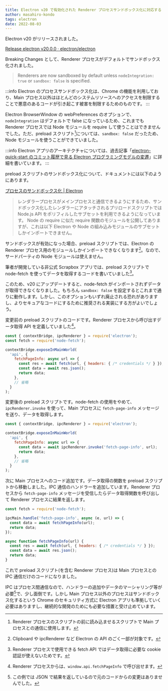 ```yaml
---
title: Electron v20 で有効化された Renderer プロセスサンドボックス化に対応する
author: masahiro-kondo
tags: electron
date: 2022-08-03
---
```


Electron v20 がリリースされました。

[Release electron v20.0.0 · electron/electron](https://github.com/electron/electron/releases/tag/v20.0.0)

Breaking Changes として、Renderer プロセスがデフォルトでサンドボックス化されました。

> Renderers are now sandboxed by default unless `nodeIntegration: true` or `sandbox: false` is specified.

:::info
Electron のプロセスサンドボックス化は、Chrome の機能を利用しており、Main プロセス以外はほとんどのシステムリソースへのアクセスを制限することで悪意のあるコードが引き起こす被害を制限するためのものです。
:::

Electron BrowserWindow の webPreferences のオプションで、`nodeIntegration` はデフォルトで false になっているため、これまでも Renderer プロセスでは Node モジュールを require して使うことはできませんでした。ただ、preload スクリプト[^1]については、`sandbox: false` だったため、Node モジュールを使うことができていました。

:::info
Electron アプリのアーキテクチャについては、過去記事「[electron-quick-start のコミット履歴で見る Electron プログラミングモデルの変遷](/blogs/2022/02/14/history-of-electron-quick-start/)」に詳細を書いています。
:::

[^1]: Renderer プロセスのスクリプトの前に読み込ませるスクリプトで Main プロセスとの通信に使用します。

preload スクリプトのサンドボックス化について、ドキュメントには以下のようにあります。

[プロセスのサンドボックス化 | Electron](https://www.electronjs.org/ja/docs/latest/tutorial/sandbox#プリロードスクリプト)

> レンダラープロセスがメインプロセスと通信できるようにするため、サンドボックス化したレンダラーにアタッチされるプリロードスクリプトでは Node.js API をポリフィルしたサブセットを利用できるようになっています。 Node の require に似た require 関数のモジュールを公開してありますが、これは以下 Electron や Node の組み込みモジュールのサブセットしかインポートできません。

サンドボックスが有効になった場合、preload スクリプトでは、Electron の Renderer プロセス用のモジュールしかインポートできなくなります[^2]。なので、サードパーティの Node モジュールは使えません。

[^2]: Clipboard や ipcRenderer など Electron の API のごく一部が対象です。

筆者が開発している非公式 Scrapbox アプリでは、preload スクリプトで node-fetch を使ってデータを取得するコードを書いていました[^3]。

[^3]: Renderer プロセスで使用できる fetch API ではデータ取得に必要な cookie 認証が使えないためです。

このため、v20 にアップデートすると、node-fetch がインポートされずデータが取得できなくなりました。もちろん `sandbox: false` を設定するとこれまで通りに動作します。しかし、このオプションもいずれ廃止される恐れがありますし、よりセキュアなコードにするために推奨される実装にする方がよいでしょう。

変更前の preload スクリプトのコードです。Renderer プロセスから呼び出すデータ取得 API を定義していました[^4]。

[^4]: Renderer プロセスからは、`window.api.fetchPageInfo` で呼び出せます。

```javascript
const { contextBridge, ipcRenderer } = require('electron');
const fetch = require('node-fetch');

contextBridge.exposeInMainWorld(
  'api', {
    fetchPageInfo: async url => {
      const res = await fetch(url, { headers: { /* credentials */ } });
      const data = await res.json();
      return data;
    },
    // 省略
  }
);
```

変更後の preload スクリプトです。node-fetch の使用をやめて、`ipcRenderer.invoke` を使って、Main プロセスに `fetch-page-info` メッセージを送り、データを取得します。

```javascript
const { contextBridge, ipcRenderer } = require('electron');

contextBridge.exposeInMainWorld(
  'api', {
    fetchPageInfo: async url => {
      const data = await ipcRenderer.invoke('fetch-page-info', url);
      return data;
    },
    // 省略
  }
);
```

次に Main プロセスへのコード追加です。データ取得の関数を preload スクリプトから移動しました。IPC 通信のハンドラーを追加しています。Renderer プロセスから `fetch-page-info` メッセージを受信したらデータ取得関数を呼び出して Renderer プロセスに結果を返します。

```javascript
const fetch = require('node-fetch');

ipcMain.handle('fetch-page-info', async (e, url) => {
  const data = await fetchPageInfo(url);
  return data;
});

async function fetchPageInfo(url) {
  const res = await fetch(url, { headers: { /* credentials */ } });
  const data = await res.json();
  return data;
}
```

これで preload スクリプト(を含む Renderer プロセス)は Main プロセスとの IPC 通信だけのコードになりました。

IPC はプロセス間通信なので、ハンドラーの追加やデータのマーシャリング等が必要[^5]で、少し面倒です。しかし Main プロセス以外のプロセスはサンドボックス化するという Chrome のセキュリティ方式に Electron アプリも準拠していく必要はありますし、継続的な開発のためにも必要な措置と受け止めています。

[^5]: この例では JSON で結果を返しているので元のコードからの変更はありませんでした。
